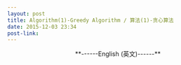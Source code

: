 ```yaml
---
layout: post
title: Algorithm(1)-Greedy Algorithm / 算法(1)-贪心算法 
date: 2015-12-03 23:34
post-link:
---
```


<center>**------English (英文)------**</center>
